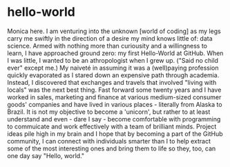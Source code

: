 # hello-world
Monica here.
I am venturing into the unknown [world of coding] as my legs carry me swiftly in the direction of a desire my mind knows little of: data science.  Armed with nothing more than curiousity and a willingness to learn, I have approached ground zero: my first Hello-World at GitHub.
When I was little, I wanted to be an athropologist when I grew up.  ("Said no child ever" except me.)  My naiveté in assuming it was a (well)paying profession quickly evaporated as I stared down an expensive path through academia.  Instead, I discovered that exchanges and travels that involved "living with locals" was the next best thing.  Fast forward some twenty years and I have worked in sales, marketing and finance at various medium-sized consumer goods' companies and have lived in various places - literally from Alaska to Brazil.
It is not my objective to become a 'unicorn',  but rather to at least understand and even - dare I say - become comfortable with  programming to commuicate and work effectively with a team of brilliant minds.
Project ideas pile high in my brain and I hope that by becoming a part of the GitHub community, I can connect with individuals smarter than I to help extract some of the most interesting ones and bring them to life so they, too, can one day say "Hello, world."
